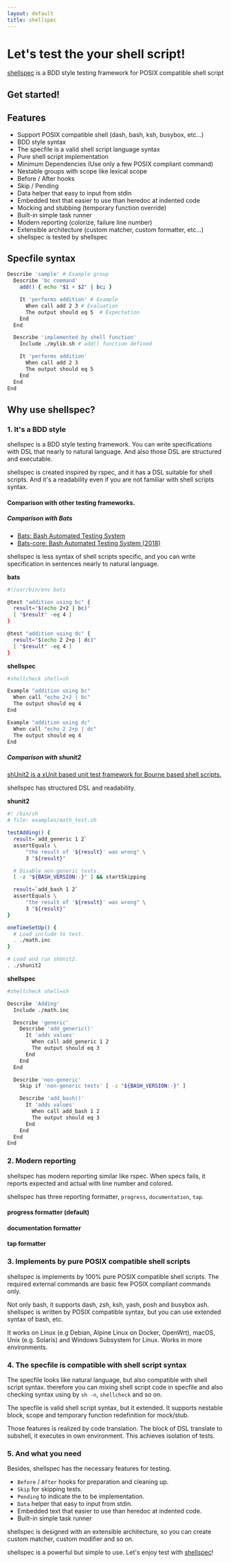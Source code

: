 ```yaml
---
layout: default
title: shellspec
---
```

# Let's test the your shell script!

[shellspec](https://github.com/ko1nksm/shellspec) is a BDD style testing framework for POSIX compatible shell script

## Get started!

<script src="https://asciinema.org/a/236735.js" id="asciicast-236735" async data-autoplay="true" data-cols="100" data-rows="25"></script>

## Features

* Support POSIX compatible shell (dash, bash, ksh, busybox, etc...)
* BDD style syntax
* The specfile is a valid shell script language syntax
* Pure shell script implementation
* Minimum Dependencies (Use only a few POSIX compliant command)
* Nestable groups with scope like lexical scope
* Before / After hooks
* Skip / Pending
* Data helper that easy to input from stdin
* Embedded text that easier to use than heredoc at indented code
* Mocking and stubbing (temporary function override)
* Built-in simple task runner
* Modern reporting (colorize, failure line number)
* Extensible architecture (custom matcher, custom formatter, etc...)
* shellspec is tested by shellspec

## Specfile syntax

```sh
Describe 'sample' # Example group
  Describe 'bc command'
    add() { echo "$1 + $2" | bc; }

    It 'performs addition' # Example
      When call add 2 3 # Evaluation
      The output should eq 5  # Expectation
    End
  End

  Describe 'implemented by shell function'
    Include ./mylib.sh # add() function defined

    It 'performs addition'
      When call add 2 3
      The output should eq 5
    End
  End
End
```

## Why use shellspec?

### 1. It's a BDD style

shellspec is a BDD style testing framework. You can write specifications with
DSL that nearly to natural language. And also those DSL are structured and executable.

shellspec is created inspired by rspec, and it has a DSL suitable for shell scripts.
And it's a readability even if you are not familiar with shell scripts syntax.

#### Comparison with other testing frameworks.

##### Comparison with Bats

* [Bats: Bash Automated Testing System](https://github.com/sstephenson/bats)
* [Bats-core: Bash Automated Testing System (2018)](https://github.com/bats-core/bats-core)

shellspec is less syntax of shell scripts specific, and you can write
specification in sentences nearly to natural language.

**bats**

```sh
#!/usr/bin/env bats

@test "addition using bc" {
  result="$(echo 2+2 | bc)"
  [ "$result" -eq 4 ]
}

@test "addition using dc" {
  result="$(echo 2 2+p | dc)"
  [ "$result" -eq 4 ]
}
```

**shellspec**

```sh
#shellcheck shell=sh

Example "addition using bc"
  When call "echo 2+2 | bc"
  The output should eq 4
End

Example "addition using dc"
  When call "echo 2 2+p | dc"
  The output should eq 4
End
```

##### Comparison with shunit2

[shUnit2 is a xUnit based unit test framework for Bourne based shell scripts.](https://github.com/kward/shunit2)

shellspec has structured DSL and readability.

**shunit2**

```sh
#! /bin/sh
# file: examples/math_test.sh

testAdding() {
  result=`add_generic 1 2`
  assertEquals \
      "the result of '${result}' was wrong" \
      3 "${result}"

  # Disable non-generic tests.
  [ -z "${BASH_VERSION:-}" ] && startSkipping

  result=`add_bash 1 2`
  assertEquals \
      "the result of '${result}' was wrong" \
      3 "${result}"
}

oneTimeSetUp() {
  # Load include to test.
  . ./math.inc
}

# Load and run shUnit2.
. ./shunit2
```

**shellspec**

```sh
#shellcheck shell=sh

Describe 'Adding'
  Include ./math.inc

  Describe 'generic'
    Describe 'add_generic()'
      It 'adds values'
        When call add_generic 1 2
        The output should eq 3
      End
    End
  End

  Describe 'non-generic'
    Skip if 'non-generic tests' [ -z "${BASH_VERSION:-}" ]

    Describe 'add_bash()'
      It 'adds values'
        When call add_bash 1 2
        The output should eq 3
      End
    End
  End
End
```

### 2. Modern reporting

shellspec has modern reporting similar like rspec. When specs fails, it reports
expected and actual with line number and colored.

shellspec has three reporting formatter, `progress`, `documentation`, `tap`.

#### progress formatter (default)

<script src="https://asciinema.org/a/232403.js" id="asciicast-232403" async data-cols="100" data-rows="30" data-autoplay="true"></script>

#### documentation formatter

<script src="https://asciinema.org/a/232401.js" id="asciicast-232401" async data-cols="100" data-rows="40" data-autoplay="true"></script>

#### tap formatter

<script src="https://asciinema.org/a/232404.js" id="asciicast-232404" async data-cols="100" data-rows="12" data-autoplay="true"></script>


### 3. Implements by pure POSIX compatible shell scripts

shellspec is implements by 100% pure POSIX compatible shell scripts.
The required external commands are basic few POSIX compliant commands only.

Not only bash, it supports dash, zsh, ksh, yash, posh and busybox ash. shellspec
is written by POSIX compatible syntax, but you can use extended syntax of bash, etc.

It works on Linux (e.g Debian, Alpine Linux on Docker, OpenWrt), macOS,
Unix (e.g. Solaris) and Windows Subsystem for Linux. Works in more environments.

### 4. The specfile is compatible with shell script syntax

The specfile looks like natural language, but also compatible with shell script
syntax. therefore you can mixing shell script code in specfile and also checking
syntax using by `sh -n`, `shellcheck` and so on.

The specfile is valid shell script syntax, but it extended. It supports nestable
block, scope and temporary function redefinition for mock/stub.

Those features is realized by code translation. The block of DSL translate to
subshell, it executes in own environment. This achieves isolation of tests.

### 5. And what you need

Besides, shellspec has the necessary features for testing.

* `Before` / `After` hooks for preparation and cleaning up.
* `Skip` for skipping tests.
* `Pending` to indicate the to be implementation.
* `Data` helper that easy to input from stdin.
* Embedded text that easier to use than heredoc at indented code.
* Built-in simple task runner

shellspec is designed with an extensible architecture, so you can create
custom matcher, custom modifier and so on.

shellspec is a powerful but simple to use. Let's enjoy test with [shellspec](https://github.com/ko1nksm/shellspec)!
